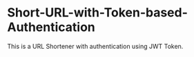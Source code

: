 # Short-URL-with-Token-based-Authentication

This is a URL Shortener with authentication using JWT Token.
